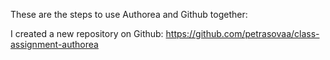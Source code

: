 These are the steps to use Authorea and Github together:

I created a new repository on Github:
https://github.com/petrasovaa/class-assignment-authorea
